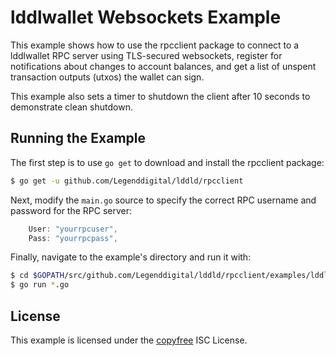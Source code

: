 lddlwallet Websockets Example
============================

This example shows how to use the rpcclient package to connect to a lddlwallet
RPC server using TLS-secured websockets, register for notifications about
changes to account balances, and get a list of unspent transaction outputs
(utxos) the wallet can sign.

This example also sets a timer to shutdown the client after 10 seconds to
demonstrate clean shutdown.

## Running the Example

The first step is to use `go get` to download and install the rpcclient package:

```bash
$ go get -u github.com/Legenddigital/lddld/rpcclient
```

Next, modify the `main.go` source to specify the correct RPC username and
password for the RPC server:

```Go
	User: "yourrpcuser",
	Pass: "yourrpcpass",
```

Finally, navigate to the example's directory and run it with:

```bash
$ cd $GOPATH/src/github.com/Legenddigital/lddld/rpcclient/examples/lddlwalletwebsockets
$ go run *.go
```

## License

This example is licensed under the [copyfree](http://copyfree.org) ISC License.
